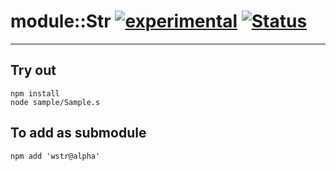 
# module::Str [![experimental](https://img.shields.io/badge/stability-experimental-orange.svg)](https://github.com/emersion/stability-badges#experimental) [![Status](https://github.com/Wandalen/wStr/workflows/Test/badge.svg)](https://github.com/Wandalen/wStr/actions?query=workflow%3ATest)

___

## Try out
```
npm install
node sample/Sample.s
```

## To add as submodule
```
npm add 'wstr@alpha'
```

